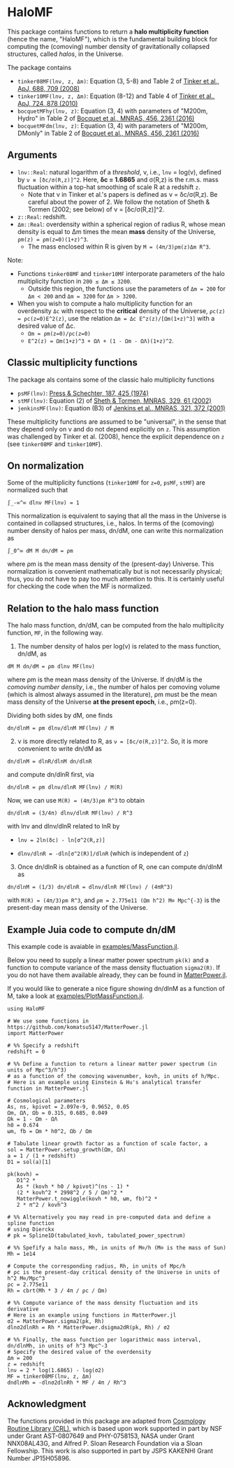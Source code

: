 # HaloMF

This package contains functions to return a **halo multiplicity function** (hence the name, "HaloMF"), which is the fundamental building block for computing the (comoving) number density of gravitationally collapsed structures, called *halos*, in the Universe.

The package contains
- `tinker08MF(lnν, z, Δm)`: Equation (3, 5-8) and Table 2 of [Tinker et al., ApJ, 688, 709 (2008)](https://iopscience.iop.org/article/10.1086/591439)
- `tinker10MF(lnν, z, Δm)`: Equation (8-12) and Table 4 of [Tinker et al., ApJ, 724, 878 (2010)](https://iopscience.iop.org/article/10.1088/0004-637X/724/2/878)
- `bocquetMFhy(lnν, z)`: Equation (3, 4) with parameters of "M200m, Hydro" in Table 2 of [Bocquet et al., MNRAS, 456, 2361 (2016)](https://academic.oup.com/mnras/article/456/3/2361/1085699)
- `bocquetMFdm(lnν, z)`: Equation (3, 4) with parameters of "M200m, DMonly" in Table 2 of [Bocquet et al., MNRAS, 456, 2361 (2016)](https://academic.oup.com/mnras/article/456/3/2361/1085699)

## Arguments

- `lnν::Real`: natural logarithm of a *threshold*, ν, i.e., `lnν` = log(ν), defined by ``ν ≡ [δc/σ(R,z)]^2``. Here, **δc = 1.6865** and σ(R,z) is the r.m.s. mass fluctuation within a top-hat smoothing of scale R at a redshift `z`.
    - Note that ν in Tinker et al.'s papers is defined as ν = δc/σ(R,z). Be careful about the power of 2. We follow the notation of Sheth & Tormen (2002; see below) of ν = [δc/σ(R,z)]^2.
- `z::Real`: redshift.
- `Δm::Real`: overdensity within a spherical region of radius R, whose mean density is equal to Δm times the mean **mass** density of the Universe, ``ρm(z) = ρm(z=0)(1+z)^3``.
   - The mass enclosed within R is given by ``M = (4π/3)ρm(z)Δm R^3``.

Note:
- Functions `tinker08MF` and `tinker10MF` interporate parameters of the halo multiplicity function in ``200 ≤ Δm ≤ 3200``.
    - Outside this region, the functions use the parameters of `Δm = 200` for `Δm < 200` and `Δm = 3200` for `Δm > 3200`.
- When you wish to compute a halo multiplicity function for an overdensity `Δc` with respect to the **critical** density of the Universe, ``ρc(z) = ρc(z=0)E^2(z)``, use the relation ``Δm = Δc E^z(z)/[Ωm(1+z)^3]`` with a desired value of Δc.
   - ``Ωm = ρm(z=0)/ρc(z=0)``
   - ``E^2(z) = Ωm(1+z)^3 + ΩΛ + (1 - Ωm - ΩΛ)(1+z)^2``.

## Classic multiplicity functions

The package als contains some of the classic halo multiplicity functions
- `psMF(lnν)`: [Press & Schechter, 187, 425 (1974)](http://articles.adsabs.harvard.edu/pdf/1974ApJ...187..425P)
- `stMF(lnν)`: Equation (2) of [Sheth & Tormen, MNRAS, 329, 61 (2002)](https://academic.oup.com/mnras/article/329/1/61/1112679)
- `jenkinsMF(lnν)`: Equation (B3) of [Jenkins et al., MNRAS, 321, 372 (2001)](https://academic.oup.com/mnras/article/321/2/372/980658)

These multiplicity functions are assumed to be "universal", in the sense that they depend only on ν and do not depend explicitly on `z`. This assumption was challenged by Tinker et al. (2008), hence the explicit dependence on `z` (see `tinker08MF` and `tinker10MF`).

## On normalization

Some of the multiplicity functions (`tinker10MF` for `z=0`, `psMF`, `stMF`) are normalized such that

``∫_-∞^∞ dlnν MF(lnν) = 1``

This normalization is equivalent to saying that all the mass in the Universe is contained in collapsed structures, i.e., halos. In terms of the (comoving) number density of halos per mass, dn/dM, one can write this normalization as

``∫_0^∞ dM M dn/dM = ρm``

where ρm is the mean mass density of the (present-day) Universe. This normalization is convenient mathematically but is not necessarily physical; thus, you do not have to pay too much attention to this. It is certainly useful for checking the code when the MF is normalized.

## Relation to the halo mass function

The halo mass function, dn/dM, can be computed from the halo multiplicity function, `MF`, in the following way.

1. The number density of halos per log(ν) is related to the mass function, dn/dM, as

``dM M dn/dM = ρm dlnν MF(lnν)``

where ρm is the mean mass density of the Universe. If dn/dM is the *comoving number density*, i.e., the number of halos per comoving volume (which is almost always assumed in the literature), ρm must be the mean mass density of the Universe **at the present epoch**, i.e., ρm(z=0).

Dividing both sides by dM, one finds

``dn/dlnM = ρm dlnν/dlnM MF(lnν) / M``

2. ν is more directly related to R, as ``ν = [δc/σ(R,z)]^2``. So, it is more convenient to write dn/dM as

``dn/dlnM = dlnR/dlnM dn/dlnR``

and compute dn/dlnR first, via

``dn/dlnR = ρm dlnν/dlnR MF(lnν) / M(R)``

Now, we can use ``M(R) = (4π/3)ρm R^3`` to obtain

``dn/dlnR = (3/4π) dlnν/dlnR MF(lnν) / R^3``

with lnν and dlnν/dlnR related to lnR by

- ``lnν = 2ln(δc) - ln[σ^2(R,z)]``

- ``dlnν/dlnR = -dln[σ^2(R)]/dlnR`` (which is independent of `z`)

3. Once dn/dlnR is obtained as a function of R, one can compute dn/dlnM as

``dn/dlnM = (1/3) dn/dlnR = dlnν/dlnR MF(lnν) / (4πR^3)``

with ``M(R) = (4π/3)ρm R^3``, and ``ρm = 2.775e11 (Ωm h^2) M⊙ Mpc^{-3}`` is the present-day mean mass density of the Universe.

## Example Juia code to compute dn/dM

This example code is avaiable in [examples/MassFunction.jl](https://github.com/komatsu5147/HaloMF.jl/blob/master/examples/MassFunction.jl).

Below you need to supply a linear matter power spectrum `pk(k)` and a function to compute variance of the mass density fluctuation `sigma2(R)`. If you do not have them available already, they can be found in [MatterPower.jl](https://github.com/komatsu5147/MatterPower.jl).

If you would like to generate a nice figure showing dn/dlnM as a function of M, take a look at [examples/PlotMassFunction.jl](https://github.com/komatsu5147/HaloMF.jl/blob/master/examples/PlotMassFunction.jl).
```
using HaloMF

# We use some functions in https://github.com/komatsu5147/MatterPower.jl
import MatterPower

# %% Specify a redshift
redshift = 0

# %% Define a function to return a linear matter power spectrum (in units of Mpc^3/h^3)
# as a function of the comoving wavenumber, kovh, in units of h/Mpc.
# Here is an example using Einstein & Hu's analytical transfer function in MatterPower.jl

# Cosmological parameters
As, ns, kpivot = 2.097e-9, 0.9652, 0.05
Ωm, ΩΛ, Ωb = 0.315, 0.685, 0.049
Ωk = 1 - Ωm - ΩΛ
h0 = 0.674
ωm, fb = Ωm * h0^2, Ωb / Ωm

# Tabulate linear growth factor as a function of scale factor, a
sol = MatterPower.setup_growth(Ωm, ΩΛ)
a = 1 / (1 + redshift)
D1 = sol(a)[1]

pk(kovh) =
   D1^2 *
   As * (kovh * h0 / kpivot)^(ns - 1) *
   (2 * kovh^2 * 2998^2 / 5 / Ωm)^2 *
   MatterPower.t_nowiggle(kovh * h0, ωm, fb)^2 *
   2 * π^2 / kovh^3

# %% Alternatively you may read in pre-computed data and define a spline function
# using Dierckx
# pk = Spline1D(tabulated_kovh, tabulated_power_spectrum)

# %% Spefify a halo mass, Mh, in units of M⊙/h (M⊙ is the mass of Sun)
Mh = 1e14

# Compute the corresponding radius, Rh, in units of Mpc/h
# ρc is the present-day critical density of the Universe in units of h^2 M⊙/Mpc^3
ρc = 2.775e11
Rh = cbrt(Mh * 3 / 4π / ρc / Ωm)

# %% Compute variance of the mass density fluctuation and its derivative
# Here is an example using functions in MatterPower.jl
σ2 = MatterPower.sigma2(pk, Rh)
dlnσ2dlnRh = Rh * MatterPower.dsigma2dR(pk, Rh) / σ2

# %% Finally, the mass function per logarithmic mass interval, dn/dlnMh, in units of h^3 Mpc^-3
# Specify the desired value of the overdensity
Δm = 200
z = redshift
lnν = 2 * log(1.6865) - log(σ2)
MF = tinker08MF(lnν, z, Δm)
dndlnMh = -dlnσ2dlnRh * MF / 4π / Rh^3
```
## Acknowledgment

The functions provided in this package are adapted from [Cosmology Routine Library (CRL)](https://wwwmpa.mpa-garching.mpg.de/~komatsu/crl/), which is based upon work supported in part by NSF under Grant AST-0807649 and PHY-0758153, NASA under Grant NNX08AL43G, and Alfred P. Sloan Research Foundation via a Sloan Fellowship. This work is also supported in part by JSPS KAKENHI Grant Number JP15H05896.
